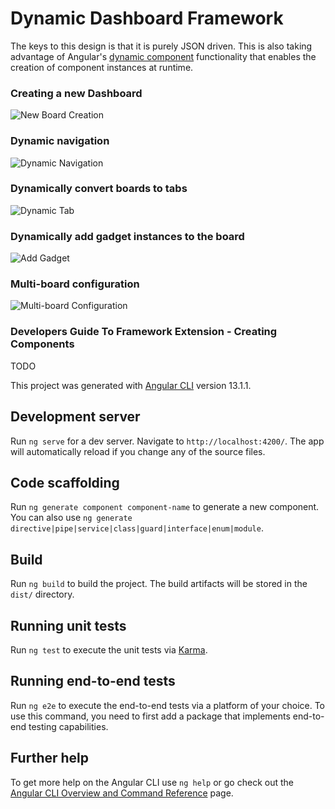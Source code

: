 # Dynamic Dashboard Framework

The keys to this design is that it is purely JSON driven. This is also taking advantage of Angular's [dynamic component](https://angular.io/guide/dynamic-component-loader) functionality that enables the creation of component instances at runtime.

### Creating a new Dashboard

![New Board Creation](https://github.com/jayhamilton/plm-ui/blob/main/documentation/new_board.gif)

### Dynamic navigation

![Dynamic Navigation](https://github.com/jayhamilton/plm-ui/blob/main/documentation/dynamic_navigation.gif)

### Dynamically convert boards to tabs

![Dynamic Tab](https://github.com/jayhamilton/plm-ui/blob/main/documentation/dynamic_tab.gif)

### Dynamically add gadget instances to the board

![Add Gadget](https://github.com/jayhamilton/plm-ui/blob/main/documentation/add_gadget.gif)

### Multi-board configuration

![Multi-board Configuration](https://github.com/jayhamilton/plm-ui/blob/main/documentation/gadget_layout.gif)

### Developers Guide To Framework Extension - Creating Components

TODO

This project was generated with [Angular CLI](https://github.com/angular/angular-cli) version 13.1.1.

## Development server

Run `ng serve` for a dev server. Navigate to `http://localhost:4200/`. The app will automatically reload if you change any of the source files.

## Code scaffolding

Run `ng generate component component-name` to generate a new component. You can also use `ng generate directive|pipe|service|class|guard|interface|enum|module`.

## Build

Run `ng build` to build the project. The build artifacts will be stored in the `dist/` directory.

## Running unit tests

Run `ng test` to execute the unit tests via [Karma](https://karma-runner.github.io).

## Running end-to-end tests

Run `ng e2e` to execute the end-to-end tests via a platform of your choice. To use this command, you need to first add a package that implements end-to-end testing capabilities.

## Further help

To get more help on the Angular CLI use `ng help` or go check out the [Angular CLI Overview and Command Reference](https://angular.io/cli) page.
